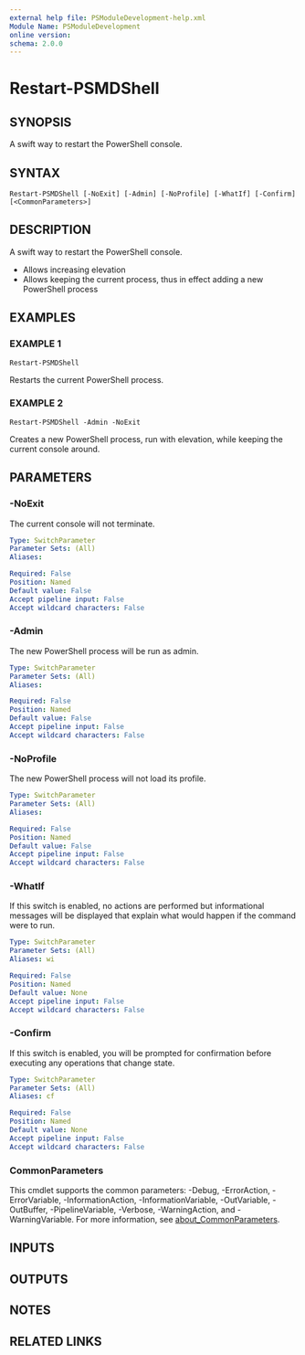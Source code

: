 ```yaml
---
external help file: PSModuleDevelopment-help.xml
Module Name: PSModuleDevelopment
online version:
schema: 2.0.0
---
```


# Restart-PSMDShell

## SYNOPSIS
A swift way to restart the PowerShell console.

## SYNTAX

```
Restart-PSMDShell [-NoExit] [-Admin] [-NoProfile] [-WhatIf] [-Confirm] [<CommonParameters>]
```

## DESCRIPTION
A swift way to restart the PowerShell console.
- Allows increasing elevation
- Allows keeping the current process, thus in effect adding a new PowerShell process

## EXAMPLES

### EXAMPLE 1
```
Restart-PSMDShell
```

Restarts the current PowerShell process.

### EXAMPLE 2
```
Restart-PSMDShell -Admin -NoExit
```

Creates a new PowerShell process, run with elevation, while keeping the current console around.

## PARAMETERS

### -NoExit
The current console will not terminate.

```yaml
Type: SwitchParameter
Parameter Sets: (All)
Aliases:

Required: False
Position: Named
Default value: False
Accept pipeline input: False
Accept wildcard characters: False
```

### -Admin
The new PowerShell process will be run as admin.

```yaml
Type: SwitchParameter
Parameter Sets: (All)
Aliases:

Required: False
Position: Named
Default value: False
Accept pipeline input: False
Accept wildcard characters: False
```

### -NoProfile
The new PowerShell process will not load its profile.

```yaml
Type: SwitchParameter
Parameter Sets: (All)
Aliases:

Required: False
Position: Named
Default value: False
Accept pipeline input: False
Accept wildcard characters: False
```

### -WhatIf
If this switch is enabled, no actions are performed but informational messages will be displayed that explain what would happen if the command were to run.

```yaml
Type: SwitchParameter
Parameter Sets: (All)
Aliases: wi

Required: False
Position: Named
Default value: None
Accept pipeline input: False
Accept wildcard characters: False
```

### -Confirm
If this switch is enabled, you will be prompted for confirmation before executing any operations that change state.

```yaml
Type: SwitchParameter
Parameter Sets: (All)
Aliases: cf

Required: False
Position: Named
Default value: None
Accept pipeline input: False
Accept wildcard characters: False
```

### CommonParameters
This cmdlet supports the common parameters: -Debug, -ErrorAction, -ErrorVariable, -InformationAction, -InformationVariable, -OutVariable, -OutBuffer, -PipelineVariable, -Verbose, -WarningAction, and -WarningVariable. For more information, see [about_CommonParameters](http://go.microsoft.com/fwlink/?LinkID=113216).

## INPUTS

## OUTPUTS

## NOTES

## RELATED LINKS
